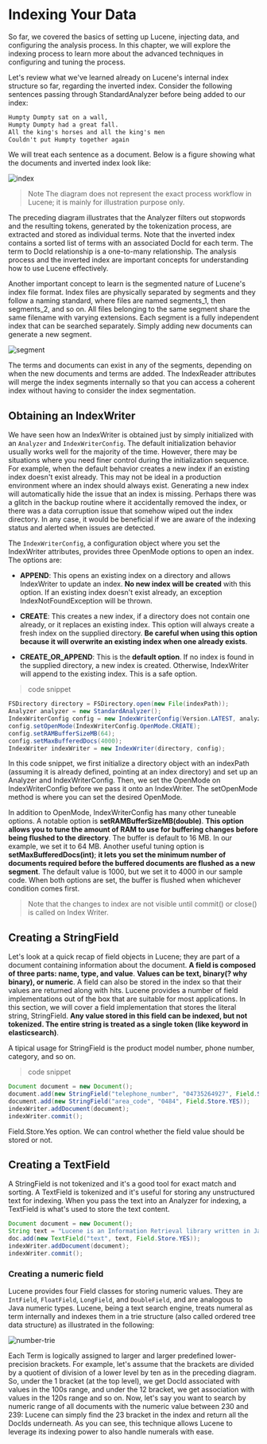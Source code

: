 # Indexing Your Data

So far, we covered the basics of setting up Lucene, injecting data, and configuring the analysis process. In this chapter, we will explore the indexing process to learn more about the advanced techniques in configuring and tuning the process.

Let's review what we've learned already on Lucene's internal index structure so far, regarding the inverted index. Consider the following sentences passing through StandardAnalyzer before being added to our index:

```txt
Humpty Dumpty sat on a wall,
Humpty Dumpty had a great fall.
All the king's horses and all the king's men
Couldn't put Humpty together again
```

We will treat each sentence as a document. Below is a figure showing what the documents and inverted index look like:

![index](./resource/chapter3-index.jpg)

> Note The diagram does not represent the exact process workflow in Lucene; it is mainly for illustration purpose only.

The preceding diagram illustrates that the Analyzer filters out stopwords and the resulting tokens, generated by the tokenization process, are extracted and stored as individual terms. Note that the inverted index contains a sorted list of terms with an associated DocId for each term. The term to DocId relationship is a one-to-many relationship. The analysis process and the inverted index are important concepts for understanding how to use Lucene effectively.

Another important concept to learn is the segmented nature of Lucene's index file format. Index files are physically separated by segments and they follow a naming standard, where files are named segments_1, then segments_2, and so on. All files belonging to the same segment share the same filename with varying extensions. Each segment is a fully independent index that can be searched separately. Simply adding new documents can generate a new segment.

![segment](./resource/chapter3-segment.jpg)

The terms and documents can exist in any of the segments, depending on when the new documents and terms are added. The IndexReader attributes will merge the index segments internally so that you can access a coherent index without having to consider the index segmentation.


## Obtaining an IndexWriter

We have seen how an IndexWriter is obtained just by simply initialized with an `Analyzer` and `IndexWriterConfig`. The default initialization behavior usually works well for the majority of the time. However, there may be situations where you need finer control during the initialization sequence. For example, when the default behavior creates a new index if an existing index doesn't exist already. This may not be ideal in a production environment where an index should always exist. Generating a new index will automatically hide the issue that an index is missing. Perhaps there was a glitch in the backup routine where it accidentally removed the index, or there was a data corruption issue that somehow wiped out the index directory. In any case, it would be beneficial if we are aware of the indexing status and alerted when issues are detected.

The `IndexWriterConfig`, a configuration object where you set the IndexWriter attributes, provides three OpenMode options to open an index. The options are:

* **APPEND**: This opens an existing index on a directory and allows IndexWriter to update an index. **No new index will be created** with this option. If an existing index doesn't exist already, an exception IndexNotFoundException will be thrown.

* **CREATE**: This creates a new index, if a directory does not contain one already, or it replaces an existing index. This option will always create a fresh index on the supplied directory. **Be careful when using this option because it will overwrite an existing index when one already exists**.

* **CREATE_OR_APPEND**: This is the **default option**. If no index is found in the supplied directory, a new index is created. Otherwise, IndexWriter will append to the existing index. This is a safe option.

> code snippet

```java
FSDirectory directory = FSDirectory.open(new File(indexPath));
Analyzer analyzer = new StandardAnalyzer();
IndexWriterConfig config = new IndexWriterConfig(Version.LATEST, analyzer);
config.setOpenMode(IndexWriterConfig.OpenMode.CREATE);
config.setRAMBufferSizeMB(64);
config.setMaxBufferedDocs(4000);
IndexWriter indexWriter = new IndexWriter(directory, config);
```

In this code snippet, we first initialize a directory object with an indexPath (assuming it is already defined, pointing at an index directory) and set up an Analyzer and IndexWriterConfig. Then, we set the OpenMode on IndexWriterConfig before we pass it onto an IndexWriter. The setOpenMode method is where you can set the desired OpenMode.

In addition to OpenMode, IndexWriterConfig has many other tuneable options. A notable option is **setRAMBufferSizeMB(double)**. **This option allows you to tune the amount of RAM to use for buffering changes before being flushed to the directory**. The buffer is default to 16 MB. In our example, we set it to 64 MB. Another useful tuning option is **setMaxBufferedDocs(int)**; **it lets you set the minimum number of documents required before the buffered documents are flushed as a new segment**. The default value is 1000, but we set it to 4000 in our sample code. When both options are set, the buffer is flushed when whichever condition comes first.

> Note that the changes to index are not visible until commit() or close() is called on Index Writer.

## Creating a StringField

Let's look at a quick recap of field objects in Lucene; they are part of a document containing information about the document. **A field is composed of three parts: name, type, and value**. **Values can be text, binary(? why binary), or numeric**. A field can also be stored in the index so that their values are returned along with hits. Lucene provides a number of field implementations out of the box that are suitable for most applications. In this section, we will cover a field implementation that stores the literal string, StringField. **Any value stored in this field can be indexed, but not tokenized. The entire string is treated as a single token (like keyword in elasticsearch)**.

A tipical usage for StringField is the product model number, phone number, category, and so on.

> code snippet

```java
Document document = new Document();
document.add(new StringField("telephone_number", "04735264927", Field.Store.YES));
document.add(new StringField("area_code", "0484", Field.Store.YES));
indexWriter.addDocument(document);
indexWriter.commit();
```

Field.Store.Yes option. We can control whether the field value should be stored or not.

## Creating a TextField

A StringField is not tokenized and it's a good tool for exact match and sorting. A TextField is tokenized and it's useful for storing any unstructured text for indexing. When you pass the text into an Analyzer for indexing, a TextField is what's used to store the text content.

```java
Document document = new Document();
String text = "Lucene is an Information Retrieval library written in Java.";
doc.add(new TextField("text", text, Field.Store.YES));
indexWriter.addDocument(document);
indexWriter.commit();
```

### Creating a numeric field

Lucene provides four Field classes for storing numeric values. They are `IntField`, `FloatField`, `LongField`, and `DoubleField`, and are analogous to Java numeric types. Lucene, being a text search engine, treats numeral as term internally and indexes them in a trie structure (also called ordered tree data structure) as illustrated in the following:

![number-trie](./resource/chapter3-number-trie.jpg)

Each Term is logically assigned to larger and larger predefined lower-precision brackets. For example, let's assume that the brackets are divided by a quotient of division of a lower level by ten as in the preceding diagram. So, under the 1 bracket (at the top level), we get DocId associated with values in the 100s range, and under the 12 bracket, we get association with values in the 120s range and so on. Now, let's say you want to search by numeric range of all documents with the numeric value between 230 and 239: Lucene can simply find the 23 bracket in the index and return all the DocIds underneath. As you can see, this technique allows Lucene to leverage its indexing power to also handle numerals with ease.